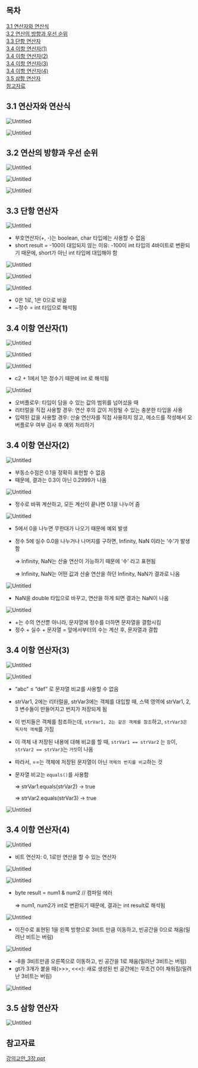 ## 목차
[3.1 연산자와 연산식](#31-연산자와-연산식)   
[3.2 연산의 방향과 우선 순위](#32-연산의-방향과-우선-순위)   
[3.3 단항 연산자](#33-단항-연산자)   
[3.4 이항 연산자(1)](#34-이항-연산자1)   
[3.4 이항 연산자(2)](#34-이항-연산자2)   
[3.4 이항 연산자(3)](#34-이항-연산자3)   
[3.4 이항 연산자(4)](#34-이항-연산자4)   
[3.5 삼항 연산자](#35-삼항-연산자)   
[참고자료](#참고자료)   

## **3.1 연산자와 연산식**

![Untitled](https://github.com/abarthdew/this-is-java/blob/main/basics/images/3.png)

![Untitled](https://github.com/abarthdew/this-is-java/blob/main/basics/images/3(1).png)

## **3.2 연산의 방향과 우선 순위**

![Untitled](https://github.com/abarthdew/this-is-java/blob/main/basics/images/3(2).png)

![Untitled](https://github.com/abarthdew/this-is-java/blob/main/basics/images/3(3).png)

![Untitled](https://github.com/abarthdew/this-is-java/blob/main/basics/images/3(4).png)

## **3.3 단항 연산자**

![Untitled](https://github.com/abarthdew/this-is-java/blob/main/basics/images/3(5).png)

- 부호연산자(+, -)는 boolean, char 타입에는 사용할 수 없음
- short result = -100이 대입되지 않는 이유: -100이 int 타입의 4바이트로 변환되기 때문에, short가 아닌 int 타입에 대입해야 함

![Untitled](https://github.com/abarthdew/this-is-java/blob/main/basics/images/3(6).png)

![Untitled](https://github.com/abarthdew/this-is-java/blob/main/basics/images/3(7).png)

![Untitled](https://github.com/abarthdew/this-is-java/blob/main/basics/images/3(8).png)

- 0은 1로, 1은 0으로 바꿈
- ~정수 = int 타입으로 해석됨

## **3.4 이항 연산자(1)**

![Untitled](https://github.com/abarthdew/this-is-java/blob/main/basics/images/3(9).png)

![Untitled](https://github.com/abarthdew/this-is-java/blob/main/basics/images/3(10).png)

![Untitled](https://github.com/abarthdew/this-is-java/blob/main/basics/images/3(11).png)

- c2 + 1에서 1은 정수기 때문에 int 로 해석됨

![Untitled](https://github.com/abarthdew/this-is-java/blob/main/basics/images/3(12).png)

- 오버플로우: 타입이 담을 수 있는 값의 범위를 넘어섰을 때
- 리터럴을 직접 사용할 경우: 연산 후의 값이 저장될 수 있는 충분한 타입을 사용
- 입력된 값을 사용할 경우: 산술 연산자를 직접 사용하지 않고, 메소드를 작성해서 오버플로우 여부 검사 후 예외 처리하기

## **3.4 이항 연산자(2)**

![Untitled](https://github.com/abarthdew/this-is-java/blob/main/basics/images/3(13).png)

- 부동소수점은 0.1을 정확히 표현할 수 없음
- 때문에, 결과는 0.3이 아닌 0.2999가 나옴

![Untitled](https://github.com/abarthdew/this-is-java/blob/main/basics/images/3(14).png)

- 정수로 바꿔 계산하고, 모든 계산이 끝나면 0.1을 나누어 줌

![Untitled](https://github.com/abarthdew/this-is-java/blob/main/basics/images/3(15).png)

- 5에서 0을 나누면 무한대가 나오기 때문에 예외 발생
- 정수 5에 실수 0.0을 나누거나 나머지를 구하면, Infinity, NaN 이라는 ‘수’가 발생함
    
    ⇒ Infinity, NaN는 산술 연산이 가능하기 때문에 ‘수’ 라고 표현됨
    
    ⇒ Infinity, NaN는 어떤 값과 산술 연산을 하던 Infinity, NaN가 결과로 나옴
    

![Untitled](https://github.com/abarthdew/this-is-java/blob/main/basics/images/3(16).png)

- NaN을 double 타입으로 바꾸고, 연산을 하게 되면 결과는 NaN이 나옴

![Untitled](https://github.com/abarthdew/this-is-java/blob/main/basics/images/3(17).png)

- +는 수의 연산뿐 아니라, 문자열에 정수를 더하면 문자열을 결합시킴
- 정수 + 실수 + 문자열 = 앞에서부터의 수는 계산 후, 문자열과 결합

## **3.4 이항 연산자(3)**

![Untitled](https://github.com/abarthdew/this-is-java/blob/main/basics/images/3(18).png)

![Untitled](https://github.com/abarthdew/this-is-java/blob/main/basics/images/3(19).png)

- “abc” ≤ “def” 로 문자열 비교를 사용할 수 없음
- strVar1, 2에는 리터럴을, strVar3에는 객체를 대입할 때, 스택 영역에 strVar1, 2, 3 변수들이 만들어지고 번지가 저장되게 됨
- 이 번지들은 객체를 참조하는데, `strVar1, 2는 같은 객체를 참조`하고, `strVar3은 독자적 객체`를 가짐
- 이 객체 내 저장된 내용에 대해 비교를 할 때, `strVar1 == strVar2` 는 `참`이, `strVar2 == strVar3`는 `거짓`이 나옴
- 따라서, ==는 객체에 저장된 문자열이 아닌 `객체의 번지를 비교`하는 것
- 문자열 비교는 `equals()`를 사용함
    
    ⇒ strVar1.equals(strVar2) → true
    
    ⇒ strVar2.equals(strVar3) → true
    

![Untitled](https://github.com/abarthdew/this-is-java/blob/main/basics/images/3(20).png)

## **3.4 이항 연산자(4)**

![Untitled](https://github.com/abarthdew/this-is-java/blob/main/basics/images/3(21).png)

- 비트 연산자: 0, 1로만 연산을 할 수 있는 연산자

![Untitled](https://github.com/abarthdew/this-is-java/blob/main/basics/images/3(22).png)

![Untitled](https://github.com/abarthdew/this-is-java/blob/main/basics/images/3(23).png)

- byte result = num1 & num2  // 컴파일 에러
    
    ⇒ num1, num2가 int로 변환되기 때문에, 결과는 int result로 해석됨
    

![Untitled](https://github.com/abarthdew/this-is-java/blob/main/basics/images/3(24).png)

- 이진수로 표현된 1을 왼쪽 방향으로 3비트 만큼 이동하고, 빈공간을 0으로 채움(밀려난 비트는 버림)

![Untitled](https://github.com/abarthdew/this-is-java/blob/main/basics/images/3(25).png)

- -8을 3비트만큼 오른쪽으로 이동하고, 빈 공간을 1로 채움(밀려난 3비트는 버림)
- gt가 3개가 붙을 때(>>>, <<<): 새로 생성된 빈 공간에는 무조건 0이 채워짐(밀려난 3비트는 버림)

![Untitled](https://github.com/abarthdew/this-is-java/blob/main/basics/images/3(26).png)

## **3.5 삼항 연산자**

![Untitled](https://github.com/abarthdew/this-is-java/blob/main/basics/images/3(27).png)

## 참고자료

[강의교안_3장.ppt](https://github.com/abarthdew/this-is-Java/blob/main/basics/files/%EA%B0%95%EC%9D%98%EA%B5%90%EC%95%88_3%EC%9E%A5.ppt)
